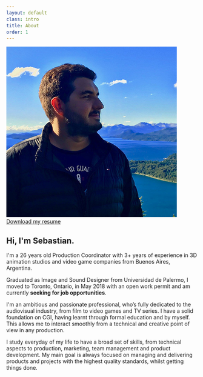 ```yaml
---
layout: default
class: intro
title: About
order: 1
---
```


<section class="intro-info">
  <img src="assets/images/sebastian-vazquez.jpg" alt="Sebastian Vazquez">
  <a class="content-button" href="assets/docs/resume.pdf">Download my resume</a>
</section>
<section class="content-description">
  <h2 class="content-lead">Hi, I'm <strong>Sebastian</strong>.</h2>
  <p>I'm a <span id="age">26</span> years old Production Coordinator with 3+ years of experience in 3D animation studios and video game companies from Buenos Aires, Argentina.</p>
  <p>Graduated as Image and Sound Designer from Universidad de Palermo, I moved to Toronto, Ontario, in May 2018 with an open work permit and am currently <strong class="content-highlight">seeking for job opportunities</strong>.</p>
  <p>I'm an ambitious and passionate professional, who’s fully dedicated to the audiovisual industry, from film to video games and TV series. I have a solid foundation on CGI, having learnt through formal education and by myself. This allows me to interact smoothly from a technical and creative point of view in any production.</p>
  <p>I study everyday of my life to have a broad set of skills, from technical aspects to production, marketing, team management and product development. My main goal is always focused on managing and delivering products and projects with the highest quality standards, whilst getting things done.</p>
</section>